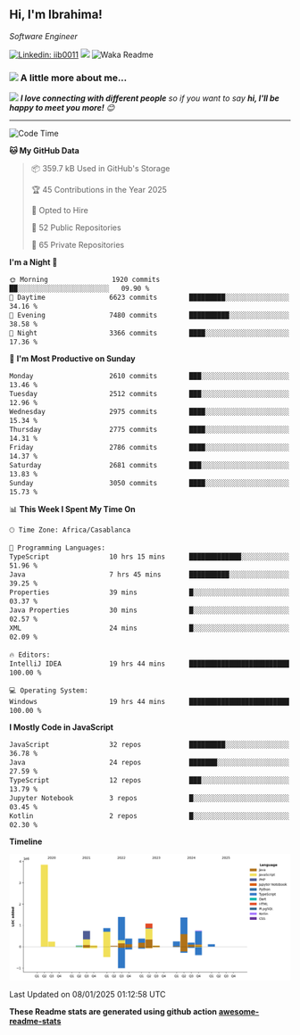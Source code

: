 <h2>Hi, I'm Ibrahima! </h2>
<p><em>Software Engineer 
</em></p>


[![Linkedin: iib0011](https://img.shields.io/badge/-iib0011-blue?style=flat-square&logo=Linkedin&logoColor=white&link=https://www.linkedin.com/in/iib0011/)](https://www.linkedin.com/in/iib0011/)
![](https://visitor-badge.glitch.me/badge?page_id=iib0011)
![Waka Readme](https://github.com/iib0011/iib0011/workflows/Waka%20Readme/badge.svg)


### <img src="https://media.giphy.com/media/VgCDAzcKvsR6OM0uWg/giphy.gif" width="50"> A little more about me...  


<img src="https://media.giphy.com/media/LnQjpWaON8nhr21vNW/giphy.gif" width="60"> <em><b>I love connecting with different people</b> so if you want to say <b>hi, I'll be happy to meet you more!</b> 😊</em>

---
<!--START_SECTION:waka-->
![Code Time](http://img.shields.io/badge/Code%20Time-4%2C210%20hrs%2016%20mins-blue)

**🐱 My GitHub Data** 

> 📦 359.7 kB Used in GitHub's Storage 
 > 
> 🏆 45 Contributions in the Year 2025
 > 
> 💼 Opted to Hire
 > 
> 📜 52 Public Repositories 
 > 
> 🔑 65 Private Repositories 
 > 
**I'm a Night 🦉** 

```text
🌞 Morning                1920 commits        ██░░░░░░░░░░░░░░░░░░░░░░░   09.90 % 
🌆 Daytime                6623 commits        █████████░░░░░░░░░░░░░░░░   34.16 % 
🌃 Evening                7480 commits        ██████████░░░░░░░░░░░░░░░   38.58 % 
🌙 Night                  3366 commits        ████░░░░░░░░░░░░░░░░░░░░░   17.36 % 
```
📅 **I'm Most Productive on Sunday** 

```text
Monday                   2610 commits        ███░░░░░░░░░░░░░░░░░░░░░░   13.46 % 
Tuesday                  2512 commits        ███░░░░░░░░░░░░░░░░░░░░░░   12.96 % 
Wednesday                2975 commits        ████░░░░░░░░░░░░░░░░░░░░░   15.34 % 
Thursday                 2775 commits        ████░░░░░░░░░░░░░░░░░░░░░   14.31 % 
Friday                   2786 commits        ████░░░░░░░░░░░░░░░░░░░░░   14.37 % 
Saturday                 2681 commits        ███░░░░░░░░░░░░░░░░░░░░░░   13.83 % 
Sunday                   3050 commits        ████░░░░░░░░░░░░░░░░░░░░░   15.73 % 
```


📊 **This Week I Spent My Time On** 

```text
🕑︎ Time Zone: Africa/Casablanca

💬 Programming Languages: 
TypeScript               10 hrs 15 mins      █████████████░░░░░░░░░░░░   51.96 % 
Java                     7 hrs 45 mins       ██████████░░░░░░░░░░░░░░░   39.25 % 
Properties               39 mins             █░░░░░░░░░░░░░░░░░░░░░░░░   03.37 % 
Java Properties          30 mins             █░░░░░░░░░░░░░░░░░░░░░░░░   02.57 % 
XML                      24 mins             █░░░░░░░░░░░░░░░░░░░░░░░░   02.09 % 

🔥 Editors: 
IntelliJ IDEA            19 hrs 44 mins      █████████████████████████   100.00 % 

💻 Operating System: 
Windows                  19 hrs 44 mins      █████████████████████████   100.00 % 
```

**I Mostly Code in JavaScript** 

```text
JavaScript               32 repos            █████████░░░░░░░░░░░░░░░░   36.78 % 
Java                     24 repos            ███████░░░░░░░░░░░░░░░░░░   27.59 % 
TypeScript               12 repos            ███░░░░░░░░░░░░░░░░░░░░░░   13.79 % 
Jupyter Notebook         3 repos             █░░░░░░░░░░░░░░░░░░░░░░░░   03.45 % 
Kotlin                   2 repos             █░░░░░░░░░░░░░░░░░░░░░░░░   02.30 % 
```



**Timeline**

![Lines of Code chart](https://raw.githubusercontent.com/iib0011/iib0011/master/assets/bar_graph.png)


 Last Updated on 08/01/2025 01:12:58 UTC
<!--END_SECTION:waka-->

**These Readme stats are generated using github action [awesome-readme-stats](https://github.com/iib0011/waka-readme-stats)**
